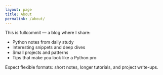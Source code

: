 ```yaml
---
layout: page
title: About
permalink: /about/
---
```


This is fullcommit — a blog where I share:

- Python notes from daily study
- Interesting snippets and deep dives
- Small projects and patterns
- Tips that make you look like a Python pro

Expect flexible formats: short notes, longer tutorials, and project write-ups.


